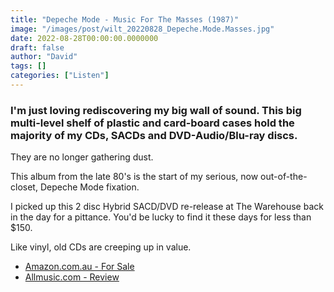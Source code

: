 ```yaml
---
title: "Depeche Mode - Music For The Masses (1987)"
image: "/images/post/wilt_20220828_Depeche.Mode.Masses.jpg"
date: 2022-08-28T00:00:00.0000000
draft: false
author: "David"
tags: []
categories: ["Listen"]
---
```

### I'm just loving rediscovering my big wall of sound. This big multi-level shelf of plastic and card-board cases hold the majority of my CDs, SACDs and DVD-Audio/Blu-ray discs.

 They are no longer gathering dust. 

 This album from the late 80's is the start of my serious, now out-of-the-closet, Depeche Mode fixation.

 I picked up this 2 disc Hybrid SACD/DVD re-release at The Warehouse back in the day for a pittance. You'd be lucky to find it these days for less than $150.

 Like vinyl, old CDs are creeping up in value. 

-  [Amazon.com.au - For Sale](https://www.amazon.com.au/Music-Masses-DVD-Depeche-Mode/dp/B000ENV2QO/ref=sr_1_3?crid=X0Y4V2KOR96K&amp;keywords=depeche%20mode%20music%20for%20the%20masses%20cd&amp;qid=1661672606&amp;s=music&amp;sprefix=depeche%20mode%20music%20%2Cpopular%2C260&amp;sr=1-3)
-  [Allmusic.com - Review](https://www.allmusic.com/album/music-for-the-masses-mw0000197569)